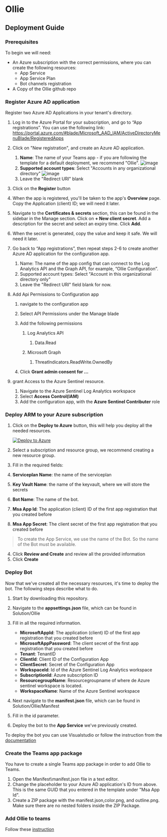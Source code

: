 # Ollie

## Deployment Guide

### Prerequisites

To begin we will need:

- An Azure subscription with the correct permissions, where you can create the following resources:
  - App Service
  - App Service Plan
  - Bot channels registration
- A Copy of the Ollie github repo

### Register Azure AD application

Register two Azure AD Applications in your tenant's directory.

1. Log in to the Azure Portal for your subscription, and go to “App registrations”. You can use the following link: https://portal.azure.com/#blade/Microsoft_AAD_IAM/ActiveDirectoryMenuBlade/RegisteredApps
2. Click on "New registration", and create an Azure AD application.

   1. **Name**: The name of your Teams app - if you are following the template for a default deployment, we recommend "Ollie".
![image](https://user-images.githubusercontent.com/83395176/135573524-3964d067-4a61-4871-bb6b-0754f9238320.png)
   2. **Supported account types**: Select "Accounts in any organizational directory"
![image](https://user-images.githubusercontent.com/83395176/135573558-cf28ed43-a650-48b5-a34f-c63c5ed11749.png)
   3. Leave the "Redirect URI" blank

3. Click on the **Register** button
4. When the app is registered, you'll be taken to the app's **Overview** page. Copy the Application (client) ID; we will need it later. 
5. Navigate to the **Certificates & secrets** section, this can be found in the sidebar in the Manage section. Click on **+ New client secret**. Add a description for the secret and select an expiry time. Click **Add**.
6. When the secret is generated, copy the value and keep it safe. We will need it later.
7. Go back to “App registrations”, then repeat steps 2-6 to create another Azure AD application for the configuration app.

   1. Name: The name of the app config that can connect to the Log Analytics API and the Graph API, for example, “Ollie Configuration”.
   2. Supported account types: Select "Account in this organizational directory only"
   3. Leave the "Redirect URI" field blank for now.   
8. Add Api Permissions to Configuration app

   1. navigate to the configuration app
   2. Select API Permissions under the Manage blade
   3. Add the following permissions

      1. Log Analytics API

         1. Data.Read

      2. Microsoft Graph

         1. ThreatIndicators.ReadWrite.OwnedBy

   4. Click **Grant admin consent for ...**

9. grant Access to the Azure Sentinel resource.
  
   1. Navigate to the Azure Sentinel Log Analytics workspace
   2. Select **Access Control(IAM)**
   3. Add the configuration app, with the **Azure Sentinel Contributer** role

### Deploy ARM to your Azure subscription

1. Click on the **Deploy to Azure** button, this will help you deploy all the needed resources.

   [![Deploy to Azure](https://aka.ms/deploytoazurebutton)](https://portal.azure.com/#create/Microsoft.Template/uri/https%3A%2F%2Fraw.githubusercontent.com%2Fthecollectiveconsulting%2FOllie%2Fmain%2FARMTemplates%2FazureDeploy.json)

2. Select a subscription and resource group, we recommend creating a new resource group.
3. Fill in the required fields:

  1. **Serviceplan Name**: the name of the serviceplan
  2. **Key Vault Name**: the name of the keyvault, where we will store the secrets
  3. **Bot Name**: The name of the bot.
  4. **Msa App Id**: The application (client) ID of the first app registration that you created before
  5. **Msa App Secret**: The client secret of the first app registration that you created before

> To create the App Service, we use the name of the Bot. So the name of the Bot must be available.

4. Click **Review and Create** and review all the provided information
5. Click **Create**

### Deploy Bot

Now that we've created all the necessary resources, it's time to deploy the bot. The following steps describe what to do.

1. Start by downloading this repository.
2. Navigate to the **appsettings.json** file, which can be found in Solution/Ollie
3. Fill in all the required information.

   - **MicrosoftAppId**: The application (client) ID of the first app registration that you created before
   - **MicrosoftAppPassword**: The client secret of the first app registration that you created before
   - **Tenant**: TenantID
   - **ClientId**: Client ID of the Configuration App
   - **ClientSecret**: Secret of the Configuration App
   - **WorkspaceId**: Id of the Azure Sentinel Log Analytics workspace
   - **SubscriptionId**: Azure subscription ID
   - **ResourcegroupName**: Resourcegroupname of where de Azure sentinel workspace is located.
   - **WorkspaceName**: Name of the Azure Sentinel workspace

5. Next navigate to the **manifest.json** file, which can be found in Solution/Ollie/Manifest
6. Fill in the id parameter.
7. Deploy the bot to the **App Service** we've previously created.

To deploy the bot you can use Visualstudio or follow the instruction from the [documentation](https://docs.microsoft.com/en-us/azure/bot-service/bot-builder-deploy-az-cli?view=azure-bot-service-4.0&tabs=csharp#deploy-the-bot-to-azure)

### Create the Teams app package

You have to create a single Teams app package in order to add Ollie to Teams.

1. Open the Manifest\manifest.json file in a text editor.
2. Change the <MicrosoftAppId> placeholder to your Azure AD application's ID from above. This is the same GUID that you entered in the template under "Msa App Id".
3. Create a ZIP package with the manifest.json,color.png, and outline.png. Make sure there are no nested folders inside the ZIP Package.


### Add Ollie to teams

Follow these [instruction](https://docs.microsoft.com/en-us/MicrosoftTeams/manage-apps?toc=%2Fmicrosoftteams%2Fplatform%2Ftoc.json&bc=%2Fmicrosoftteams%2Fplatform%2Fbreadcrumb%2Ftoc.json#upload-an-app-package)
